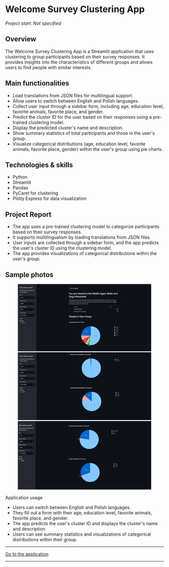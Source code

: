 # Welcome Survey Clustering App

*Project start: Not specified*

## Overview
The Welcome Survey Clustering App is a Streamlit application that uses clustering to group participants based on their survey responses. It provides insights into the characteristics of different groups and allows users to find people with similar interests.

## Main functionalities
- Load translations from JSON files for multilingual support.
- Allow users to switch between English and Polish languages.
- Collect user input through a sidebar form, including age, education level, favorite animals, favorite place, and gender.
- Predict the cluster ID for the user based on their responses using a pre-trained clustering model.
- Display the predicted cluster's name and description.
- Show summary statistics of total participants and those in the user's group.
- Visualize categorical distributions (age, education level, favorite animals, favorite place, gender) within the user's group using pie charts.

## Technologies & skills
- Python
- Streamlit
- Pandas
- PyCaret for clustering
- Plotly Express for data visualization

## Project Report
- The app uses a pre-trained clustering model to categorize participants based on their survey responses.
- It supports multilingualism by loading translations from JSON files.
- User inputs are collected through a sidebar form, and the app predicts the user's cluster ID using the clustering model.
- The app provides visualizations of categorical distributions within the user's group.

## Sample photos

<figure>
    <img src="../images/surv1.png" alt="<figcaption></figcaption>" width="600">
<!-- <figcaption>Pic_name</figcaption> -->
    <img src="../images/surv2.png" alt="<figcaption></figcaption>" width="600">
<!-- <figcaption>Pic_name2</figcaption> -->
    <img src="../images/surv3.png" alt="<figcaption></figcaption>" width="600">
<!-- <figcaption>Pic_name3</figcaption> -->

</figure>

Application usage
- Users can switch between English and Polish languages.
- They fill out a form with their age, education level, favorite animals, favorite place, and gender.
- The app predicts the user's cluster ID and displays the cluster's name and description.
- Users can see summary statistics and visualizations of categorical distributions within their group.

---

<a class="md-button md-button--primary" href="https://adamo-clustering-pipeline.streamlit.app/" target="_blank">Go to the application</a>

---

